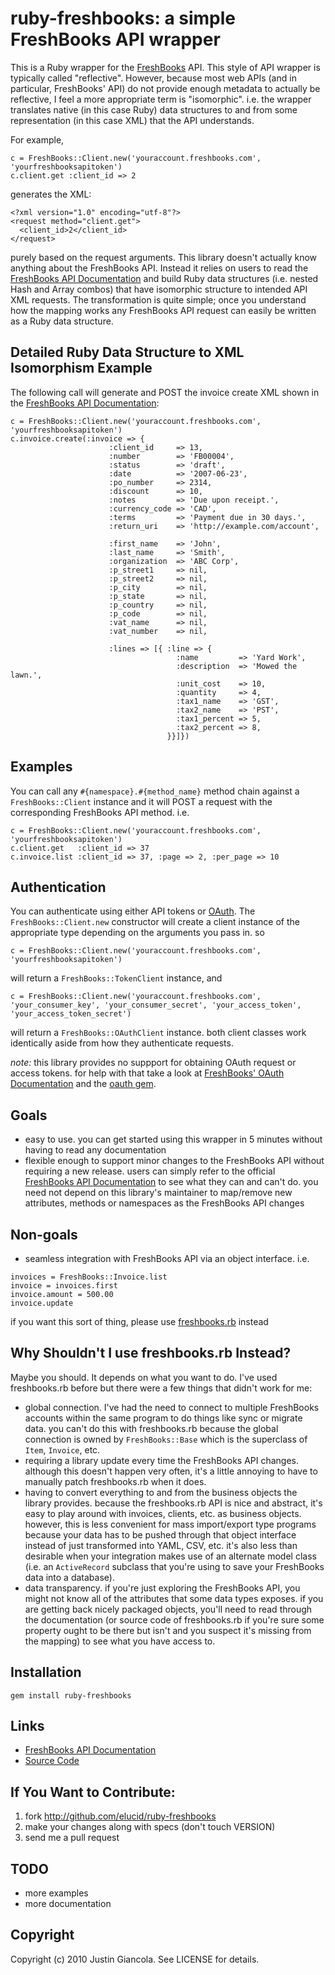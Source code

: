 # ruby-freshbooks: a simple FreshBooks API wrapper

This is a Ruby wrapper for the [FreshBooks](http://www.freshbooks.com) API. This style of API wrapper is typically called "reflective". However, because most web APIs (and in particular, FreshBooks' API) do not provide enough metadata to actually be reflective, I feel a more appropriate term is "isomorphic". i.e. the wrapper translates native (in this case Ruby) data structures to and from some representation (in this case XML) that the API understands.

For example,

    c = FreshBooks::Client.new('youraccount.freshbooks.com', 'yourfreshbooksapitoken')
    c.client.get :client_id => 2

generates the XML:

    <?xml version="1.0" encoding="utf-8"?>
    <request method="client.get">
      <client_id>2</client_id>
    </request>

purely based on the request arguments. This library doesn't actually know anything about the FreshBooks API. Instead it relies on users to read the [FreshBooks API Documentation](http://developers.freshbooks.com/api) and build Ruby data structures (i.e. nested Hash and Array combos) that have isomorphic structure to intended API XML requests. The transformation is quite simple; once you understand how the mapping works any FreshBooks API request can easily be written as a Ruby data structure.

## Detailed Ruby Data Structure to XML Isomorphism Example

The following call will generate and POST the invoice create XML shown in the [FreshBooks API Documentation](http://developers.freshbooks.com/api/view/invoices/):

    c = FreshBooks::Client.new('youraccount.freshbooks.com', 'yourfreshbooksapitoken')
    c.invoice.create(:invoice => {
                          :client_id     => 13,
                          :number        => 'FB00004',
                          :status        => 'draft',
                          :date          => '2007-06-23',
                          :po_number     => 2314,
                          :discount      => 10,
                          :notes         => 'Due upon receipt.',
                          :currency_code => 'CAD',
                          :terms         => 'Payment due in 30 days.',
                          :return_uri    => 'http://example.com/account',
    
                          :first_name    => 'John',
                          :last_name     => 'Smith',
                          :organization  => 'ABC Corp',
                          :p_street1     => nil,
                          :p_street2     => nil,
                          :p_city        => nil,
                          :p_state       => nil,
                          :p_country     => nil,
                          :p_code        => nil,
                          :vat_name      => nil,
                          :vat_number    => nil,
    
                          :lines => [{ :line => {
                                         :name         => 'Yard Work',
                                         :description  => 'Mowed the lawn.',
                                         :unit_cost    => 10,
                                         :quantity     => 4,
                                         :tax1_name    => 'GST',
                                         :tax2_name    => 'PST',
                                         :tax1_percent => 5,
                                         :tax2_percent => 8,
                                       }}]})


## Examples

You can call any `#{namespace}.#{method_name}` method chain against a `FreshBooks::Client` instance and it will POST a request with the corresponding FreshBooks API method. i.e.

    c = FreshBooks::Client.new('youraccount.freshbooks.com', 'yourfreshbooksapitoken')
    c.client.get   :client_id => 37
    c.invoice.list :client_id => 37, :page => 2, :per_page => 10

## Authentication

You can authenticate using either API tokens or [OAuth](http://oauth.net/). The `FreshBooks::Client.new` constructor will create a client instance of the appropriate type depending on the arguments you pass in. so

    c = FreshBooks::Client.new('youraccount.freshbooks.com', 'yourfreshbooksapitoken')

will return a `FreshBooks::TokenClient` instance, and

    c = FreshBooks::Client.new('youraccount.freshbooks.com', 'your_consumer_key', 'your_consumer_secret', 'your_access_token', 'your_access_token_secret')

will return a `FreshBooks::OAuthClient` instance. both client classes work identically aside from how they authenticate requests.

*note:* this library provides no suppport for obtaining OAuth request or access tokens. for help with that take a look at [FreshBooks' OAuth Documentation](http://developers.freshbooks.com/api/oauth/) and the [oauth gem](http://oauth.rubyforge.org/).

## Goals

* easy to use. you can get started using this wrapper in 5 minutes without having to read any documentation
* flexible enough to support minor changes to the FreshBooks API without requiring a new release. users can simply refer to the official [FreshBooks API Documentation](http://developers.freshbooks.com/api) to see what they can and can't do. you need not depend on this library's maintainer to map/remove new attributes, methods or namespaces as the FreshBooks API changes

## Non-goals

* seamless integration with FreshBooks API via an object interface. i.e.

<pre><code>invoices = FreshBooks::Invoice.list
invoice = invoices.first
invoice.amount = 500.00
invoice.update
</code></pre>

if you want this sort of thing, please use [freshbooks.rb](http://github.com/bcurren/freshbooks.rb) instead

## Why Shouldn't I use freshbooks.rb Instead?

Maybe you should. It depends on what you want to do. I've used freshbooks.rb before but there were a few things that didn't work for me:

* global connection. I've had the need to connect to multiple FreshBooks accounts within the same program to do things like sync or migrate data. you can't do this with freshbooks.rb because the global connection is owned by `FreshBooks::Base` which is the superclass of `Item`, `Invoice`, etc.
* requiring a library update every time the FreshBooks API changes. although this doesn't happen very often, it's a little annoying to have to manually patch freshbooks.rb when it does.
* having to convert everything to and from the business objects the library provides. because the freshbooks.rb API is nice and abstract, it's easy to play around with invoices, clients, etc. as business objects. however, this is less convenient for mass import/export type programs because your data has to be pushed through that object interface instead of just transformed into YAML, CSV, etc. it's also less than desirable when your integration makes use of an alternate model class (i.e. an `ActiveRecord` subclass that you're using to save your FreshBooks data into a database).
* data transparency. if you're just exploring the FreshBooks API, you might not know all of the attributes that some data types exposes. if you are getting back nicely packaged objects, you'll need to read through the documentation (or source code of freshbooks.rb if you're sure some property ought to be there but isn't and you suspect it's missing from the mapping) to see what you have access to.

## Installation

    gem install ruby-freshbooks


## Links

* [FreshBooks API Documentation](http://developers.freshbooks.com/api)
* [Source Code](http://github.com/elucid/ruby-freshbooks)

## If You Want to Contribute:

1. fork http://github.com/elucid/ruby-freshbooks
2. make your changes along with specs (don't touch VERSION)
3. send me a pull request

## TODO

* more examples
* more documentation

## Copyright

Copyright (c) 2010 Justin Giancola. See LICENSE for details.
